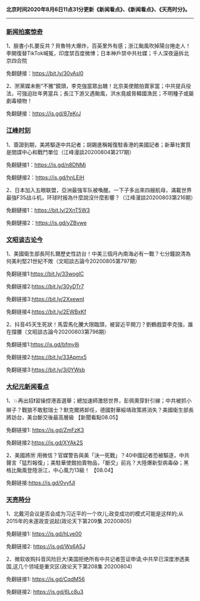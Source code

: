 **北京时间2020年8月6日11点31分更新《新闻看点》、《新闻看点》、《天亮时分》。**

***

### [新闻拍案惊奇](https://www.youtube.com/c/%E5%A4%A7%E5%AE%87%E6%8B%8D%E6%A1%88%E9%A9%9A%E5%A5%87DayuShow/videos)

1、臉書小扎要反共？貝魯特大爆炸，百英里外有感；浙江颱風吹掉陽台捲走人！李開復替TikTok喊冤，印度禁百度微博；日本神戶禁中共社媒；千人深夜逼拆北京四合院

免翻鏈接：https://bit.ly/30vAsl0

2、🈲黨媒未刪“不雅”鏡頭，李克強當眾出醜！北京美使館拍賣家當；中共提兵役法，可強迫壯年男當兵；長江下游又遇颱風，洪水竟威脅韓國漁民；不明種子或屬劇毒植物！

免翻鏈接：https://is.gd/87eKrJ


### [江峰时刻](https://www.youtube.com/c/%E6%B1%9F%E5%B3%B0%E6%97%B6%E5%88%BB/videos)

1、簽證到期，美將驅逐中共記者；胡錫進稱報復駐香港的美國記者；新華社實質是間諜中心和戰鬥單位（江峰漫談20200804第217期）

免翻鏈接1：https://is.gd/n8DNMj 

免翻鏈接2：https://is.gd/hnLEiH 

2、日本加入五眼联盟，亞洲最強军队被喚醒。一下子多出來四艘航母，滿載世界最強F35战斗机，环球时报為什麼說沒什麼影響？（江峰漫談20200803第216期）

免翻鏈接1：https://bit.ly/2XnT5W3 

免翻鏈接2：https://is.gd/yZBvwe 



### [文昭谈古论今](https://www.youtube.com/channel/UCtAIPjABiQD3qjlEl1T5VpA/videos)

1、美國衛生部長阿扎爾歷史性訪台！中美三個月內南海必有一戰？七分鐘說清為何美利堅21世紀不敗（文昭談古論今20200805第797期）

免翻链接1:https://bit.ly/33woglC

免翻链接2:https://bit.ly/30yDTr7

免翻链接3:https://bit.ly/2XxewnI

免翻链接4:https://bit.ly/2EWBxKf

2、抖音45天生死狀！馬雲馬化騰大限臨頭，被習近平開刀？劉鶴戲耍李克強，誰在撐腰（文昭談古論今20200803第796期）

免翻链接1:https://is.gd/bfmy8i

免翻链接2:https://bit.ly/33Apmx5

免翻链接3:https://bit.ly/3i0YWsb


### [大纪元新闻看点](https://www.youtube.com/c/%E5%A4%A7%E7%B4%80%E5%85%83-%E6%96%B0%E8%81%9E%E7%9C%8B%E9%BB%9E/videos)

1、💥再出招❗️習操控港首選舉；總加速師激怒世界，彭佩奧穿針引線；中共被抓小辮子？戰狼不敢懟瑞士？默克爾將卸任，德國對華綏靖政策將消失？美國衛生部長將訪台，美台斷交後最高層級 【新聞看點08.05】

免翻链接1: https://is.gd/ZmFzK3

免翻链接2:https://is.gd/XYAk2S

2、美國將🈲️ 用微信？官媒警告與美「決一死戰」？40中國記者恐被驅逐，中共聲言「猛烈報復」；美駐華使館拍賣物品，「斷交」前兆？大陸爆新型病毒😱；黑格比颱風登陸浙江，中心風力13級！ 【08.04】

免翻链接:https://is.gd/0vyfJl


### [天亮時分](https://www.youtube.com/channel/UCjvjNeHndz4PGs9JXhzdHqw/videos)

1、北戴河会议是否会成为习近平的一个坎儿;政变成功的模式可能是这样的;从2015年的未遂政变说起(政论天下第209集 20200805)

免翻链接1: https://is.gd/hLye00

免翻链接2: https://is.gd/Ws6A5J


2、微软收购抖音风险巨大!美国拒绝所有中共记者签证申请;中共早已深度渗透美国,这几个领域是重灾区(政论天下第208集 20200804)

免翻链接1: https://is.gd/CqdM56

免翻链接2: https://is.gd/6Lc8u3

